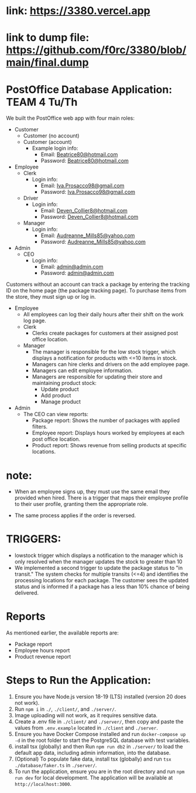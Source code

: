 
# link: https://3380.vercel.app
# link to dump file: https://github.com/f0rc/3380/blob/main/final.dump


# PostOffice Database Application: TEAM 4 Tu/Th

We built the PostOffice web app with four main roles:

- Customer
  - Customer (no account)
  - Customer (account)
    - Example login info:
      - Email: Beatrice80@hotmail.com
      - Password: Beatrice80@hotmail.com
- Employee
  - Clerk
    - Login info:
      - Email: Iva.Prosacco98@gmail.com
      - Password: Iva.Prosacco98@gmail.com
  - Driver
    - Login info:
      - Email: Deven_Collier8@hotmail.com
      - Password: Deven_Collier8@hotmail.com
  - Manager
    - Login info:
      - Email: Audreanne_Mills85@yahoo.com
      - Password: Audreanne_Mills85@yahoo.com
- Admin
  - CEO
    - Login info:
      - Email: admin@admin.com
      - Password: admin@admin.com

Customers without an account can track a package by entering the tracking ID on the home page (the package tracking page). To purchase items from the store, they must sign up or log in.

- Employee
  - All employees can log their daily hours after their shift on the work log page.
  - Clerk
    - Clerks create packages for customers at their assigned post office location.
  - Manager
    - The manager is responsible for the low stock trigger, which displays a notification for products with <=10 items in stock.
    - Managers can hire clerks and drivers on the add employee page.
    - Managers can edit employee information.
    - Managers are responsible for updating their store and maintaining product stock:
      - Update product
      - Add product
      - Manage product
- Admin
  - The CEO can view reports:
    - Package report: Shows the number of packages with applied filters.
    - Employee report: Displays hours worked by employees at each post office location.
    - Product report: Shows revenue from selling products at specific locations.

# note: 
- When an employee signs up, they must use the same email they provided when hired. There is a trigger that maps their employee profile to their user profile, granting them the appropriate role.

- The same process applies if the order is reversed.

# TRIGGERS:
  - lowstock trigger which displays a notification to the manager which is only resolved when the manager updates the stock to greater than 10
  - We implemented a second trigger to update the package status to "in transit." The system checks for multiple transits (<=4) and identifies the processing locations for each package. The customer sees the updated status and is informed if a package has a less than 10% chance of being delivered.

# Reports

As mentioned earlier, the available reports are:

- Package report
- Employee hours report
- Product revenue report

# Steps to Run the Application:

1. Ensure you have Node.js version 18-19 (LTS) installed (version 20 does not work).
2. Run `npm i` in `./`, `./client/`, and `./server/`.
3. Image uploading will not work, as it requires sensitive data.
4. Create a .env file in `./client/` and `./server/`, then copy and paste the values from `.env.example` located in `./client` and `./server`.
5. Ensure you have Docker Compose installed and run `docker-compose up -d` in the root folder to start the PostgreSQL database with test variables.
6. install tsx (globally) and then Run `npm run db2` in `./server/` to load the default app data, including admin information, into the database.
7. (Optional) To populate fake data, install tsx (globally) and run `tsx ./database/faker.ts` in `./server/`.
8. To run the application, ensure you are in the root directory and run `npm run dev` for local development. The application will be available at `http://localhost:3000`.

